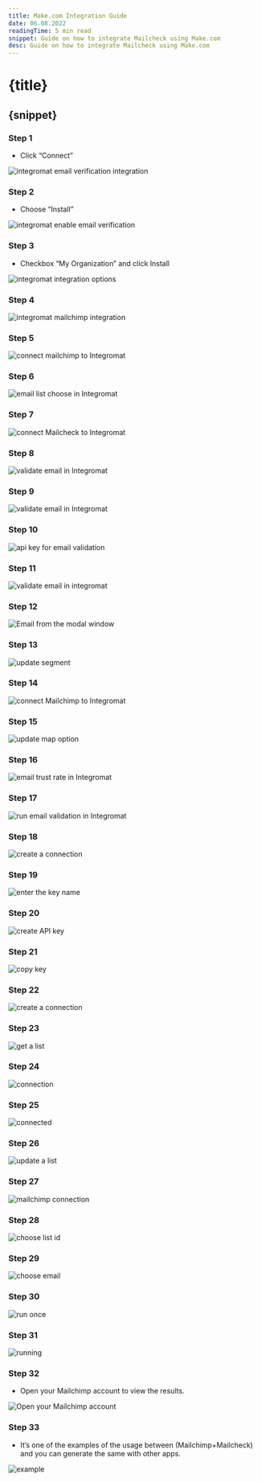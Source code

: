 ```yaml
---
title: Make.com Integration Guide
date: 06.08.2022
readingTime: 5 min read
snippet: Guide on how to integrate Mailcheck using Make.com
desc: Guide on how to integrate Mailcheck using Make.com
---
```


# **{title}**

## {snippet}

### Step 1

- Click “Connect”

![integromat email verification integration](./make-1.png)

### Step 2

- Choose “Install”

![integromat enable email verification](./make-02.png)

### Step 3

- Checkbox “My Organization” and click Install

![integromat integration options](./make-03.png)

### Step 4

![integromat mailchimp integration](./make-04.png)

### Step 5

![connect mailchimp to Integromat](./make-05.png)

### Step 6

![email list choose in Integromat](./make-06.png)

### Step 7

![connect Mailcheck to Integromat](./make-07.png)

### Step 8


![validate email in Integromat](./make-08.png)

### Step 9

![validate email in Integromat](./make-09.png)

### Step 10

![api key for email validation](./make-10.png)

### Step 11

![validate email in integromat](./make-11.png)

### Step 12

![Email from the modal window](./make-12.png)

### Step 13

![update segment](./make-13.png)

### Step 14

![connect Mailchimp to Integromat](./make-14.png)

### Step 15

![update map option](./make-15.png)

### Step 16

![email trust rate in Integromat](./make-16.png)

### Step 17

![run email validation in Integromat](./make-17.png)

### Step 18

![create a connection](./make-18.png)

### Step 19

![enter the key name](./make-19.png)

### Step 20

![create API key](./make-20.png)

### Step 21

![copy key](./make-21.png)

### Step 22

![create a connection](./make-22.png)

### Step 23

![get a list](./make-23.png)

### Step 24

![connection](./make-24.png)

### Step 25

![connected](./make-25.png)

### Step 26

![update a list](./make-26.png)

### Step 27

![mailchimp connection](./make-27.png)

### Step 28

![choose list id](./make-28.png)

### Step 29

![choose email](./make-29.png)

### Step 30

![run once](./make-30.png)

### Step 31

![running](./make-31.png)

### Step 32

- Open your Mailchimp account to view the results.

![Open your Mailchimp account](./make-32.png)

### Step 33

- It’s one of the examples of the usage between (Mailchimp+Mailcheck) and you can generate the same with other apps.

![example](./make-33.png)
